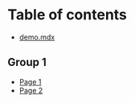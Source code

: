 # Table of contents

* [demo.mdx](README.md)

## Group 1

* [Page 1](group-1/page-1.md)
* [Page 2](group-1/page-2.md)
